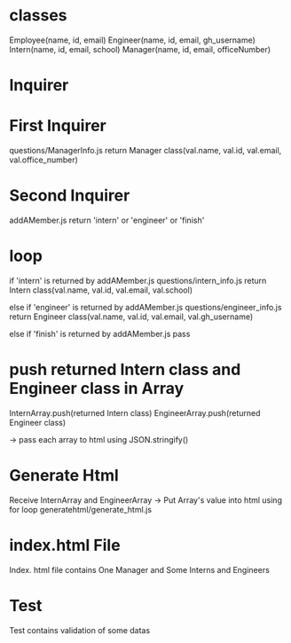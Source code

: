 # classes
Employee(name, id, email)
Engineer(name, id, email, gh_username)
Intern(name, id, email, school)
Manager(name, id, email, officeNumber)

# Inquirer
# First Inquirer 
  questions/ManagerInfo.js
    return Manager class(val.name, val.id, val.email, val.office_number)

# Second Inquirer
  addAMember.js
    return 'intern' or 'engineer' or 'finish'

# loop
  if 'intern' is returned by addAMember.js
    questions/intern_info.js
      return Intern class(val.name, val.id, val.email, val.school)
  
  else if 'engineer' is returned by addAMember.js
    questions/engineer_info.js
      return Engineer class(val.name, val.id, val.email, val.gh_username)

  else if 'finish' is returned by addAMember.js
    pass

# push returned Intern class and Engineer class in Array
  InternArray.push(returned Intern class)
  EngineerArray.push(returned Engineer class)

  -> pass each array to html using JSON.stringify()

# Generate Html

Receive InternArray and EngineerArray
-> Put Array's value into html 
using for loop
generatehtml/generate_html.js

# index.html File
Index. html file 
contains 
  One Manager
  and Some Interns and Engineers

# Test
Test contains validation of some datas
      
